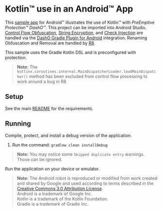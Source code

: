# Kotlin™ use in an Android™ App

This [sample app](../README.md#sample_desc) for Android™ illustrates the use of Kotlin™ with _PreEmptive Protection™ DashO™_.
This project can be imported into Android Studio.
[Control Flow Obfuscation](https://www.preemptive.com/dasho/pro/userguide/en/understanding_obfuscation_control.html), [String Encryption](https://www.preemptive.com/dasho/pro/userguide/en/understanding_obfuscation_string_encryption.html), and [Check Injection](https://www.preemptive.com/dasho/pro/userguide/en/understanding_checks_overview.html) are handled via the [DashO Gradle Plugin for Android](https://www.preemptive.com/dasho/pro/userguide/en/ref_dagp_index.html) integration.
Renaming Obfuscation and Removal are handled by [R8](https://r8-docs.preemptive.com/).

This sample uses the Gradle Kotlin DSL and is preconfigured with protection.

>**Note:** The `kotlinx.coroutines.internal.MainDispatcherLoader.loadMainDispatcher()` method has been excluded from control flow processing to work around a bug in R8.

## Setup

See the main [README](../README.md) for the requirements.

## Running

Compile, protect, and install a debug version of the application.

1.  Run the command: `gradlew clean installDebug`

>**Note:** You may notice some `Skipped duplicate entry` warnings.
>Those can be ignored.

Run the application on your device or emulator.

>**Note:** The Android robot is reproduced or modified from work created and shared by Google and used according to terms described in the [Creative Commons 3.0 Attribution License](http://creativecommons.org/licenses/by/3.0/).
><br>Android is a trademark of Google Inc.
><br>Kotlin is a trademark of the Kotlin Foundation.
><br>Gradle is a trademark of Gradle Inc.
